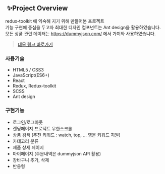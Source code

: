 ##  ✨Project Overview

redux-toolkit 에 익숙해 지기 위해 만들어본 프로젝트<br/>
기능 구현에 중심을 두고자 최대한 디자인 컴포넌트는 Ant design을 활용하였습니다.<br/>
모든 상품 관련 데이터는 https://dummyjson.com/ 에서 가져와 사용하였습니다.

> [데모 링크 바로가기](https://swssbw.github.io/shop/)

### **사용기술**

- HTML5 / CSS3
- JavaScript(ES6+)
- React
- Redux, Redux-toolkit
- SCSS
- Ant design

### **구현기능**

- 로그인/로그아웃
- 랜딩페이지 프로덕트 무한스크롤
- 상품 검색 (추천 키워드 : watch, top, ... 영문 키워드 지원)
- 카테고리 분류
- 제품 상세 페이지
- 마이페이지 (주문내역은 dummyjson API 활용)
- 장바구니 추가, 삭제
- 반응형
